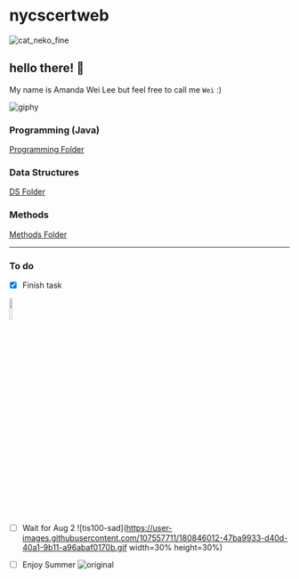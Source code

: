 # nycscertweb

![cat_neko_fine](https://user-images.githubusercontent.com/107557711/180831537-317aa0e7-0eb6-43d9-9b12-da9b08478ed1.gif) 
## hello there! 👋
My name is Amanda Wei Lee but feel free to call me `Wei` :)



![giphy](https://user-images.githubusercontent.com/107557711/180843022-fc717034-f173-460d-ba95-63f63fac2052.gif) 
### Programming (Java)
[Programming Folder](https://github.com/hunter-teacher-cert/cohort-3-summer-work-AmaneWei/tree/master/programming)


### Data Structures

[DS Folder](https://github.com/hunter-teacher-cert/cohort-3-summer-work-AmaneWei/tree/master/ds)


### Methods
[Methods Folder](https://github.com/hunter-teacher-cert/cohort-3-summer-work-AmaneWei/tree/master/methods)

---
### To do
- [x] Finish task
<img src="https://i.pinimg.com/originals/7f/31/f7/7f31f7fc4207b8baceb1fdb5dfe3aafe.gif" width=10% height=10%>

- [ ] Wait for Aug 2
![tis100-sad](https://user-images.githubusercontent.com/107557711/180846012-47ba9933-d40d-40a1-9b11-a96abaf0170b.gif width=30% height=30%)

- [ ] Enjoy Summer
![original](https://user-images.githubusercontent.com/107557711/180846392-5613e063-55a1-48ee-8605-4a4f8e0e4ff4.gif)

